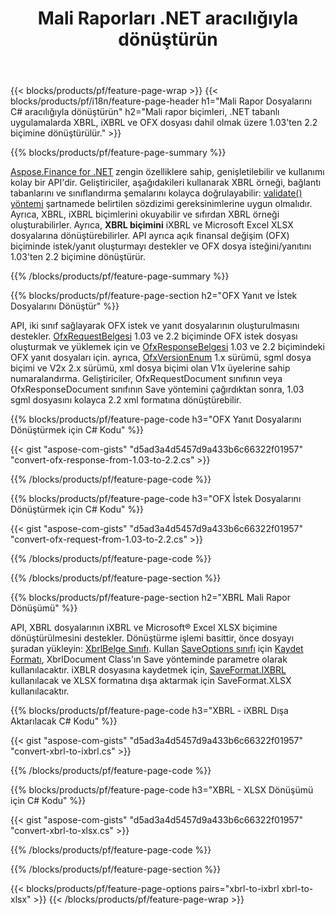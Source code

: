 ﻿---
title: Mali Raporları .NET aracılığıyla dönüştürün
url: /tr/net/conversion/
description:  .NET kitaplığı aracılığıyla XBRL, iXBRL(inline xbrl) ve OFX dosya biçimlerindeki Mali Raporları dönüştürmek için C# kodu.
---
{{< blocks/products/pf/feature-page-wrap >}}
{{< blocks/products/pf/i18n/feature-page-header h1="Mali Rapor Dosyalarını C# aracılığıyla dönüştürün" h2="Mali rapor biçimleri, .NET tabanlı uygulamalarda XBRL, iXBRL ve OFX dosyası dahil olmak üzere 1.03\'ten 2.2 biçimine dönüştürülür." >}}

{{% blocks/products/pf/feature-page-summary %}}

[Aspose.Finance for .NET](https://products.aspose.com/finance/net/) zengin özelliklere sahip, genişletilebilir ve kullanımı kolay bir API'dir. Geliştiriciler, aşağıdakileri kullanarak XBRL örneği, bağlantı tabanlarını ve sınıflandırma şemalarını kolayca doğrulayabilir: [validate() yöntemi](https://apireference.aspose.com/finance/net/aspose.finance.xbrl/xbrlinstance/methods/validate) şartnamede belirtilen sözdizimi gereksinimlerine uygun olmalıdır. Ayrıca, XBRL, iXBRL biçimlerini okuyabilir ve sıfırdan XBRL örneği oluşturabilirler. Ayrıca, **XBRL biçimini** iXBRL ve Microsoft Excel XLSX dosyalarına dönüştürebilirler. API ayrıca açık finansal değişim (OFX) biçiminde istek/yanıt oluşturmayı destekler ve OFX dosya isteğini/yanıtını 1.03'ten 2.2 biçimine dönüştürür.

{{% /blocks/products/pf/feature-page-summary %}}

{{% blocks/products/pf/feature-page-section h2="OFX Yanıt ve İstek Dosyalarını Dönüştür" %}}

API, iki sınıf sağlayarak OFX istek ve yanıt dosyalarının oluşturulmasını destekler. [OfxRequestBelgesi](https://apireference.aspose.com/finance/net/aspose.finance.ofx/ofxrequestdocument) 1.03 ve 2.2 biçiminde OFX istek dosyası oluşturmak ve yüklemek için ve [OfxResponseBelgesi](https://apireference.aspose.com/finance/net/aspose.finance.ofx/ofxresponsedocument) 1.03 ve 2.2 biçimindeki OFX yanıt dosyaları için. ayrıca, [OfxVersionEnum](https://apireference.aspose.com/finance/net/aspose.finance.ofx/ofxversionenum) 1.x sürümü, sgml dosya biçimi ve V2x 2.x sürümü, xml dosya biçimi olan V1x üyelerine sahip numaralandırma. Geliştiriciler, OfxRequestDocument sınıfının veya OfxResponseDocument sınıfının Save yöntemini çağırdıktan sonra, 1.03 sgml dosyasını kolayca 2.2 xml formatına dönüştürebilir.


{{% blocks/products/pf/feature-page-code h3="OFX Yanıt Dosyalarını Dönüştürmek için C# Kodu" %}}

{{< gist "aspose-com-gists" "d5ad3a4d5457d9a433b6c66322f01957" "convert-ofx-response-from-1.03-to-2.2.cs" >}} 

{{% /blocks/products/pf/feature-page-code %}}

{{% blocks/products/pf/feature-page-code h3="OFX İstek Dosyalarını Dönüştürmek için C# Kodu" %}}

{{< gist "aspose-com-gists" "d5ad3a4d5457d9a433b6c66322f01957" "convert-ofx-request-from-1.03-to-2.2.cs" >}} 

{{% /blocks/products/pf/feature-page-code %}}

{{% /blocks/products/pf/feature-page-section %}}

{{% blocks/products/pf/feature-page-section h2="XBRL Mali Rapor Dönüşümü" %}}

API, XBRL dosyalarının iXBRL ve Microsoft® Excel XLSX biçimine dönüştürülmesini destekler. Dönüştürme işlemi basittir, önce dosyayı şuradan yükleyin: [XbrlBelge Sınıfı](https://apireference.aspose.com/finance/net/aspose.finance.xbrl/xbrldocument). Kullan [SaveOptions sınıfı](https://apireference.aspose.com/finance/net/aspose.finance.xbrl/saveoptions) için [Kaydet Formatı](https://apireference.aspose.com/finance/net/aspose.finance.xbrl/saveoptions/properties/saveformat), XbrlDocument Class'ın Save yönteminde parametre olarak kullanılacaktır. iXBLR dosyasına kaydetmek için, [SaveFormat.IXBRL](https://apireference.aspose.com/finance/net/aspose.finance.xbrl/saveformat) kullanılacak ve XLSX formatına dışa aktarmak için SaveFormat.XLSX kullanılacaktır.

{{% blocks/products/pf/feature-page-code h3="XBRL - iXBRL Dışa Aktarılacak C# Kodu" %}}

{{< gist "aspose-com-gists" "d5ad3a4d5457d9a433b6c66322f01957" "convert-xbrl-to-ixbrl.cs" >}} 

{{% /blocks/products/pf/feature-page-code %}}

{{% blocks/products/pf/feature-page-code h3="XBRL - XLSX Dönüşümü için C# Kodu" %}}

{{< gist "aspose-com-gists" "d5ad3a4d5457d9a433b6c66322f01957" "convert-xbrl-to-xlsx.cs" >}} 

{{% /blocks/products/pf/feature-page-code %}}

{{% /blocks/products/pf/feature-page-section %}}

{{< blocks/products/pf/feature-page-options pairs="xbrl-to-ixbrl xbrl-to-xlsx" >}}
{{< /blocks/products/pf/feature-page-wrap >}}